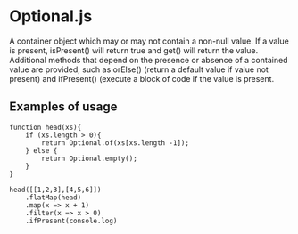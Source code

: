 # Optional.js

A container object which may or may not contain a non-null value. If a value is present, isPresent() will return true and get() will return the value. Additional methods that depend on the presence or absence of a contained value are provided, such as orElse() (return a default value if value not present) and ifPresent() (execute a block of code if the value is present.

## Examples of usage

    function head(xs){
        if (xs.length > 0){
            return Optional.of(xs[xs.length -1]);
        } else {
            return Optional.empty();
        }
    }

    head([[1,2,3],[4,5,6]])
        .flatMap(head)
        .map(x => x + 1)
        .filter(x => x > 0)
        .ifPresent(console.log)
